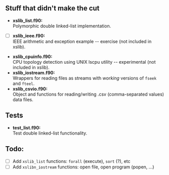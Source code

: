 ## Stuff that didn't make the cut
- **xslib_list.f90:**    
  Polymorphic double linked-list implementation.  
- [ ] **xslib_ieee.f90:**    
  IEEE arithmetic and exception example -- exercise (not included in xslib).  
- **xslib_cpuinfo.f90:**    
  CPU topology detection using UNIX lscpu utility -- experimental (not included in xslib). 
- **xslib_iostream.f90:**  
  Wrappers for reading files as streams with *working* versions of `fseek` and `fteel`.  
- **xslib_csvio.f90:**  
  Object and functions for reading/writing .csv (comma-separated values) data files.

## Tests
- **test_list.f90:**  
  Test double linked-list functionality.


## Todo:
- [ ] Add `xslib_list` functions: `forall` (execute), `sort` (?), etc
- [ ] Add `xslibn_iostream` functions: open file, open program (popen, ...)  